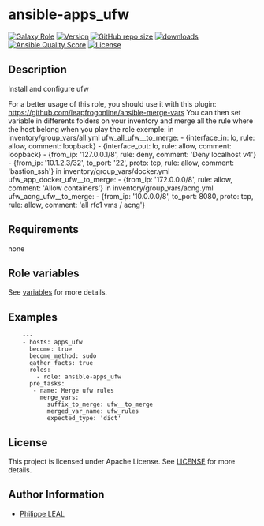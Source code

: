 # ansible-apps_ufw

[![Galaxy Role](https://img.shields.io/badge/galaxy-apps_ufw-purple?style=flat)](https://galaxy.ansible.com/lotusnoir/apps_ufw)
[![Version](https://img.shields.io/github/release/lotusnoir/ansible-apps_ufw.svg)](https://github.com/lotusnoir/ansible-apps_ufw/releases/latest)
[![GitHub repo size](https://img.shields.io/github/repo-size/lotusnoir/ansible-apps_ufw?color=orange&style=flat)](https://galaxy.ansible.com/lotusnoir/apps_ufw)
[![downloads](https://img.shields.io/ansible/role/d/56848)](https://galaxy.ansible.com/lotusnoir/apps_ufw)
[![Ansible Quality Score](https://img.shields.io/ansible/quality/56848)](https://galaxy.ansible.com/lotusnoir/apps_ufw)
[![License](https://img.shields.io/badge/license-Apache--2.0-brightgreen?style=flat)](https://opensource.org/licenses/Apache-2.0)

## Description

Install and configure ufw

For a better usage of this role, you should use it with this plugin: https://github.com/leapfrogonline/ansible-merge-vars
You can then set variable in differents folders on your inventory and merge all the rule where the host belong when you play the role
exemple:
in inventory/group_vars/all.yml
  ufw_all_ufw__to_merge:
    - {interface_in: lo,            rule: allow, comment: loopback}
    - {interface_out: lo,           rule: allow, comment: loopback}
    - {from_ip: '127.0.0.1/8',      rule: deny, comment: 'Deny localhost v4'}
    - {from_ip: '10.1.2.3/32',   to_port: '22', proto: tcp, rule: allow, comment: 'bastion_ssh'}
in inventory/group_vars/docker.yml
  ufw_app_docker_ufw__to_merge:
    - {from_ip: '172.0.0.0/8',      rule: allow, comment: 'Allow containers'}
in inventory/group_vars/acng.yml
  ufw_acng_ufw__to_merge:
    - {from_ip: '10.0.0.0/8',      to_port: 8080, proto: tcp, rule: allow, comment: 'all rfc1 vms / acng'}

## Requirements

none

## Role variables

See [variables](/defaults/main.yml) for more details.

## Examples

        ---
        - hosts: apps_ufw
          become: true
          become_method: sudo
          gather_facts: true
          roles:
            - role: ansible-apps_ufw
          pre_tasks:
           - name: Merge ufw rules
             merge_vars:
               suffix_to_merge: ufw__to_merge
               merged_var_name: ufw_rules
               expected_type: 'dict'



## License

This project is licensed under Apache License. See [LICENSE](/LICENSE) for more details.

## Author Information

- [Philippe LEAL](https://github.com/lotusnoir)
